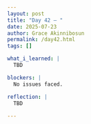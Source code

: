```yaml
---
layout: post
title: "Day 42 – "
date: 2025-07-23
author: Grace Akinnibosun
permalink: /day42.html
tags: []

what_i_learned: |
  TBD

blockers: |
  No issues faced.

reflection: |
  TBD
 
---
```

